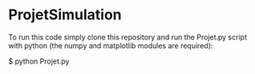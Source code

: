 # ProjetSimulation
To run this code simply clone this repository and run the Projet.py script with python (the numpy and matplotlib modules are required):

$ python Projet.py 